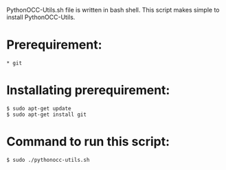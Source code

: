 PythonOCC-Utils.sh file is written in bash shell. This script makes simple to install PythonOCC-Utils.

# Prerequirement:
    * git 
   
# Installating prerequirement:
    $ sudo apt-get update
    $ sudo apt-get install git

# Command to run this script:
    $ sudo ./pythonocc-utils.sh

